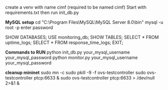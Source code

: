 create a venv with name cimf (required to be named cimf)
Start with requirements.txt then run init_db.py

**MySQL setup**
cd "C:\Program Files\MySQL\MySQL Server 8.0\bin"
mysql -u root -p
enter password

SHOW DATABASES;
USE monitoring_db;
SHOW TABLES;
SELECT * FROM uptime_logs;
SELECT * FROM response_time_logs;
EXIT;

**Commands to RUN**
python init_db.py your_mysql_username your_mysql_password
python monitor.py your_mysql_username your_mysql_password

**cleanup mininet**
sudo mn -c
sudo pkill -9 -f ovs-testcontroller
sudo ovs-testcontroller ptcp:6633 &
sudo ovs-testcontroller ptcp:6633 > /dev/null 2>&1 &


